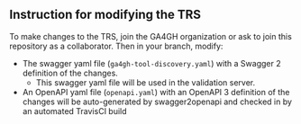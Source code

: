## Instruction for modifying the TRS

To make changes to the TRS, join the GA4GH organization or ask to join this repository as a collaborator. Then in your branch, modify:
 - The swagger yaml file (`ga4gh-tool-discovery.yaml`) with a Swagger 2 definition of the changes.
   - This swagger yaml file will be used in the validation server.
 - An OpenAPI yaml file (`openapi.yaml`) with an OpenAPI 3 definition of the changes will be auto-generated by swagger2openapi and checked in by an automated TravisCI build


